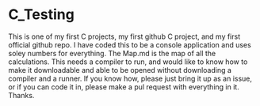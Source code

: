 # C_Testing
This is one of my first C projects, my first github C project, and my first official github repo. I have coded this to be a console application and uses soley numbers for everything. The Map.md is the map of all the calculations. This needs a compiler to run, and would like to know how to make it downloadable and able to be opened without downloading a compiler and a runner. If you know how, please just bring it up as an issue, or if you can code it in, please make a pul request with everything in it. Thanks.
